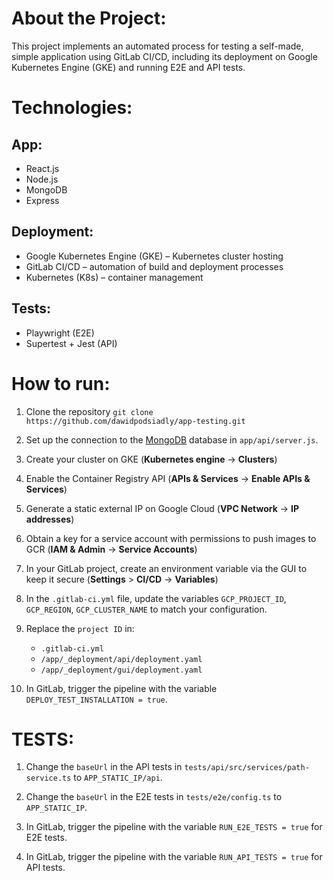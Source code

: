 # About the Project:
This project implements an automated process for testing a self-made, simple application using GitLab CI/CD, including its deployment on Google Kubernetes Engine (GKE) and running E2E and API tests.

# Technologies:
## App:
- React.js
- Node.js
- MongoDB
- Express

## Deployment:
- Google Kubernetes Engine (GKE) – Kubernetes cluster hosting
- GitLab CI/CD – automation of build and deployment processes
- Kubernetes (K8s) – container management

## Tests:
- Playwright (E2E)
- Supertest + Jest (API)

# How to run:
1. Clone the repository `git clone https://github.com/dawidpodsiadly/app-testing.git`

2. Set up the connection to the [MongoDB](https://www.mongodb.com/) database in `app/api/server.js`.

3. Create your cluster on GKE (**Kubernetes engine** -> **Clusters**)

4. Enable the Container Registry API (**APIs & Services** -> **Enable APIs & Services**)

5. Generate a static external IP on Google Cloud (**VPC Network** -> **IP addresses**)

6. Obtain a key for a service account with permissions to push images to GCR (**IAM & Admin** -> **Service Accounts**)

7. In your GitLab project, create an environment variable via the GUI to keep it secure (**Settings** > **CI/CD** -> **Variables**)

8. In the `.gitlab-ci.yml` file, update the variables `GCP_PROJECT_ID`, `GCP_REGION`, `GCP_CLUSTER_NAME` to match your configuration.

9. Replace the `project ID` in:
   - `.gitlab-ci.yml`
   - `/app/_deployment/api/deployment.yaml`
   - `/app/_deployment/gui/deployment.yaml`

10. In GitLab, trigger the pipeline with the variable `DEPLOY_TEST_INSTALLATION = true`.

# TESTS:
1. Change the `baseUrl` in the API tests in `tests/api/src/services/path-service.ts` to `APP_STATIC_IP/api`.

2. Change the `baseUrl` in the E2E tests in `tests/e2e/config.ts` to `APP_STATIC_IP`.

3. In GitLab, trigger the pipeline with the variable `RUN_E2E_TESTS = true` for E2E tests.

4. In GitLab, trigger the pipeline with the variable `RUN_API_TESTS = true` for API tests.
